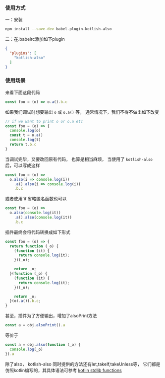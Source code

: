 ### 使用方式
一：安装
```bash
npm install --save-dev babel-plugin-kotlish-also
```
二：在.babelrc添加如下plugin
```json
{
  "plugins": [
    "kotlish-also"
  ]
}
```

### 使用场景
来看下面这段代码
```javascript
const foo = (o) => o.a().b.c
```
如果我们调试时想要输出 `o` 或 `o.a()` 等，
通常情况下，我们不得不做出如下改变
```javascript
// if we want to print o or o.a etc
const foo = (o) => {
  console.log(o)
  const t = o.a()
  console.log(t)
  return t.b.c
}
```
当调试完毕，又要改回原有代码，
也算是相当麻烦，
当使用了 `kotlish-also` 后，可以写成这样
```javascript
const foo = (o) => 
  o.also(i => console.log(i))
    .a().also(i => console.log(i))
    .b.c
```
或者使用'it'省略匿名函数也可以
```javascript
const foo = (o) =>
  o.also(console.log(it))
    .a().also(console.log(it))
    .b.c
```
插件最终会将代码转换成如下形式
```javascript
const foo = (o) => {
  return function (_o) {
    (function (it) {
      return console.log(it);
    })(_o);

    return _o;
  }(function (_o) {
    (function (it) {
      return console.log(it);
    })(_o);

    return _o;
  }(o).a()).b.c;
}
```
甚至，插件为了方便输出，增加了alsoPrint方法
```javascript
const a = obj.alsoPrint().a
```
等价于
```javascript
const a = obj.also(function (_o) {
  console.log(_o)
}).a
```

除了also，
kotlish-also 同时提供的方法还有let,takeIf,takeUnless等，
它们都是仿照kotlin编写的，其具体语法可参考 [kotlin stdlib functions](http://kotlinlang.org/api/latest/jvm/stdlib/kotlin/index.html#functions)
